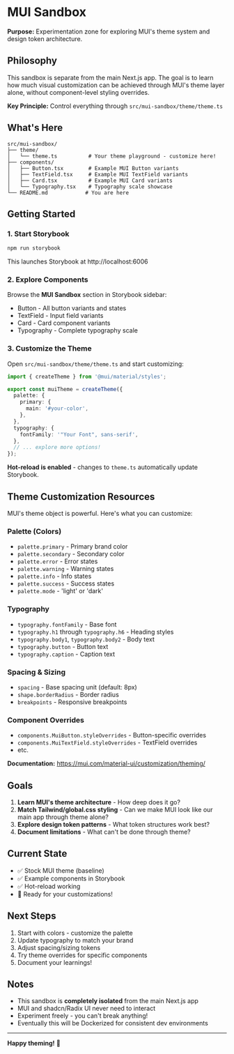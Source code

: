 # MUI Sandbox

**Purpose:** Experimentation zone for exploring MUI's theme system and design token architecture.

## Philosophy

This sandbox is separate from the main Next.js app. The goal is to learn how much visual customization can be achieved through MUI's theme layer alone, without component-level styling overrides.

**Key Principle:** Control everything through `src/mui-sandbox/theme/theme.ts`

## What's Here

```
src/mui-sandbox/
├── theme/
│   └── theme.ts          # Your theme playground - customize here!
├── components/
│   ├── Button.tsx        # Example MUI Button variants
│   ├── TextField.tsx     # Example MUI TextField variants
│   ├── Card.tsx          # Example MUI Card variants
│   └── Typography.tsx    # Typography scale showcase
└── README.md            # You are here
```

## Getting Started

### 1. Start Storybook

```bash
npm run storybook
```

This launches Storybook at http://localhost:6006

### 2. Explore Components

Browse the **MUI Sandbox** section in Storybook sidebar:
- Button - All button variants and states
- TextField - Input field variants
- Card - Card component variants
- Typography - Complete typography scale

### 3. Customize the Theme

Open `src/mui-sandbox/theme/theme.ts` and start customizing:

```typescript
import { createTheme } from '@mui/material/styles';

export const muiTheme = createTheme({
  palette: {
    primary: {
      main: '#your-color',
    },
  },
  typography: {
    fontFamily: '"Your Font", sans-serif',
  },
  // ... explore more options!
});
```

**Hot-reload is enabled** - changes to `theme.ts` automatically update Storybook.

## Theme Customization Resources

MUI's theme object is powerful. Here's what you can customize:

### Palette (Colors)
- `palette.primary` - Primary brand color
- `palette.secondary` - Secondary color
- `palette.error` - Error states
- `palette.warning` - Warning states
- `palette.info` - Info states
- `palette.success` - Success states
- `palette.mode` - 'light' or 'dark'

### Typography
- `typography.fontFamily` - Base font
- `typography.h1` through `typography.h6` - Heading styles
- `typography.body1`, `typography.body2` - Body text
- `typography.button` - Button text
- `typography.caption` - Caption text

### Spacing & Sizing
- `spacing` - Base spacing unit (default: 8px)
- `shape.borderRadius` - Border radius
- `breakpoints` - Responsive breakpoints

### Component Overrides
- `components.MuiButton.styleOverrides` - Button-specific overrides
- `components.MuiTextField.styleOverrides` - TextField overrides
- etc.

**Documentation:** https://mui.com/material-ui/customization/theming/

## Goals

1. **Learn MUI's theme architecture** - How deep does it go?
2. **Match Tailwind/global.css styling** - Can we make MUI look like our main app through theme alone?
3. **Explore design token patterns** - What token structures work best?
4. **Document limitations** - What can't be done through theme?

## Current State

- ✅ Stock MUI theme (baseline)
- ✅ Example components in Storybook
- ✅ Hot-reload working
- 🎨 Ready for your customizations!

## Next Steps

1. Start with colors - customize the palette
2. Update typography to match your brand
3. Adjust spacing/sizing tokens
4. Try theme overrides for specific components
5. Document your learnings!

## Notes

- This sandbox is **completely isolated** from the main Next.js app
- MUI and shadcn/Radix UI never need to interact
- Experiment freely - you can't break anything!
- Eventually this will be Dockerized for consistent dev environments

---

**Happy theming!** 🎨
